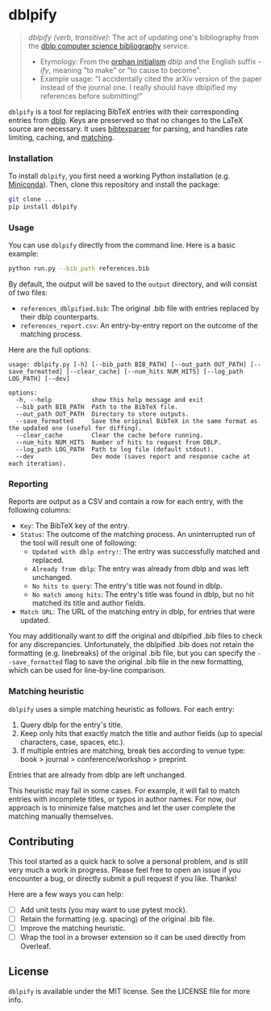 # dblpify
> _dblpify (verb, transitive)_: The act of updating one's bibliography from the [dblp computer science bibliography](https://dblp.org) service.
> - Etymology: From the [orphan initialism](https://dblp.org/faq/What+is+the+meaning+of+the+acronym+dblp.html) _dblp_ and the English suffix _-ify_, meaning "to make" or "to cause to become".
> - Example usage: "I accidentally cited the arXiv version of the paper instead of the journal one. I really should have dblpified my references before submitting!"


`dblpify` is a tool for replacing BibTeX entries with their corresponding entries from [dblp](https://dblp.org).
Keys are preserved so that no changes to the LaTeX source are necessary.
It uses [bibtexparser](https://bibtexparser.readthedocs.io/en/main/) for parsing,
and handles rate limiting, caching, and [matching](#matching-heuristic).

### Installation
To install `dblpify`, you first need a working Python installation (e.g. [Miniconda](https://docs.anaconda.com/free/miniconda/)).
Then, clone this repository and install the package:
```bash
git clone ...
pip install dblpify
```

### Usage
You can use `dblpify` directly from the command line. Here is a basic example:
```bash
python run.py --bib_path references.bib
```
By default, the output will be saved to the `output` directory, and will consist of two files:
- `references_dblpified.bib`: The original .bib file with entries replaced by their dblp counterparts.
- `references_report.csv`: An entry-by-entry report on the outcome of the matching process.

Here are the full options:
```
usage: dblpify.py [-h] [--bib_path BIB_PATH] [--out_path OUT_PATH] [--save_formatted] [--clear_cache] [--num_hits NUM_HITS] [--log_path LOG_PATH] [--dev]

options:
  -h, --help           show this help message and exit
  --bib_path BIB_PATH  Path to the BibTeX file.
  --out_path OUT_PATH  Directory to store outputs.
  --save_formatted     Save the original BibTeX in the same format as the updated one (useful for diffing).
  --clear_cache        Clear the cache before running.
  --num_hits NUM_HITS  Number of hits to request from DBLP.
  --log_path LOG_PATH  Path to log file (default stdout).
  --dev                Dev mode (saves report and response cache at each iteration).
```

### Reporting
Reports are output as a CSV and contain a row for each entry, with the following columns:
- `Key`: The BibTeX key of the entry. 
- `Status`: The outcome of the matching process. An uninterrupted run of the tool will result one of following:
  - `Updated with dblp entry!`: The entry was successfully matched and replaced.
  - `Already from dblp`: The entry was already from dblp and was left unchanged.
  - `No hits to query`: The entry's title was not found in dblp.
  - `No match among hits`: The entry's title was found in dblp, but no hit matched its title and author fields.
- `Match URL`: The URL of the matching entry in dblp, for entries that were updated.

You may additionally want to diff the original and dblpified .bib files to check for any discrepancies.
Unfortunately, the dblpified .bib does not retain the formatting (e.g. linebreaks) of the original .bib file, but
you can specify the `--save_formatted` flag to save the original .bib file in the new formatting, which can
be used for line-by-line comparison.

### Matching heuristic
`dblpify` uses a simple matching heuristic as follows. For each entry:
1. Query dblp for the entry's title.
2. Keep only hits that exactly match the title and author fields (up to special characters, case, spaces, etc.).
3. If multiple entries are matching, break ties according to venue type: book > journal > conference/workshop > preprint.

Entries that are already from dblp are left unchanged.

This heuristic may fail in some cases.
For example, it will fail to match entries with incomplete titles, or typos in author names.
For now, our approach is to minimize false matches and let the user complete the matching manually themselves.

## Contributing

This tool started as a quick hack to solve a personal problem, and is still very much a work in progress.
Please feel free to open an issue if you encounter a bug, or directly submit a pull request if you like. Thanks!

Here are a few ways you can help:
- [ ] Add unit tests (you may want to use pytest mock).
- [ ] Retain the formatting (e.g. spacing) of the original .bib file.
- [ ] Improve the matching heuristic. 
- [ ] Wrap the tool in a browser extension so it can be used directly from Overleaf.

## License

`dblpify` is available under the MIT license. See the LICENSE file for more info.
